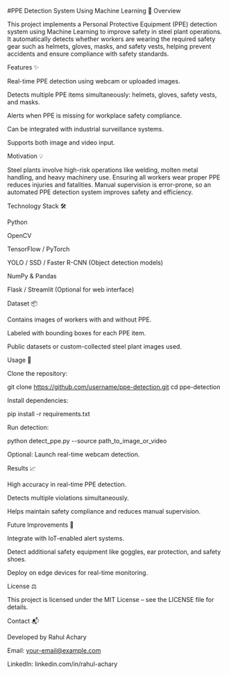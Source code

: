#PPE Detection System Using Machine Learning 🦺
Overview

This project implements a Personal Protective Equipment (PPE) detection system using Machine Learning to improve safety in steel plant operations. It automatically detects whether workers are wearing the required safety gear such as helmets, gloves, masks, and safety vests, helping prevent accidents and ensure compliance with safety standards.

Features ✨

Real-time PPE detection using webcam or uploaded images.

Detects multiple PPE items simultaneously: helmets, gloves, safety vests, and masks.

Alerts when PPE is missing for workplace safety compliance.

Can be integrated with industrial surveillance systems.

Supports both image and video input.

Motivation 💡

Steel plants involve high-risk operations like welding, molten metal handling, and heavy machinery use. Ensuring all workers wear proper PPE reduces injuries and fatalities. Manual supervision is error-prone, so an automated PPE detection system improves safety and efficiency.

Technology Stack 🛠️

Python

OpenCV

TensorFlow / PyTorch

YOLO / SSD / Faster R-CNN (Object detection models)

NumPy & Pandas

Flask / Streamlit (Optional for web interface)

Dataset 📦

Contains images of workers with and without PPE.

Labeled with bounding boxes for each PPE item.

Public datasets or custom-collected steel plant images used.

Usage 🚀

Clone the repository:

git clone https://github.com/username/ppe-detection.git
cd ppe-detection


Install dependencies:

pip install -r requirements.txt


Run detection:

python detect_ppe.py --source path_to_image_or_video


Optional: Launch real-time webcam detection.

Results 📈

High accuracy in real-time PPE detection.

Detects multiple violations simultaneously.

Helps maintain safety compliance and reduces manual supervision.

Future Improvements 🔧

Integrate with IoT-enabled alert systems.

Detect additional safety equipment like goggles, ear protection, and safety shoes.

Deploy on edge devices for real-time monitoring.

License ⚖️

This project is licensed under the MIT License – see the LICENSE
 file for details.

Contact 📬

Developed by Rahul Achary

Email: your-email@example.com

LinkedIn: linkedin.com/in/rahul-achary

